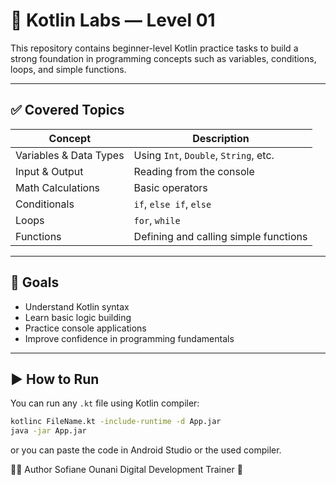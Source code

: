 # 🧪 Kotlin Labs — Level 01

This repository contains beginner-level Kotlin practice tasks to build a strong foundation in programming concepts such as variables, conditions, loops, and simple functions.

---

## ✅ Covered Topics

| Concept | Description |
|--------|-------------|
| Variables & Data Types | Using `Int`, `Double`, `String`, etc. |
| Input & Output | Reading from the console |
| Math Calculations | Basic operators |
| Conditionals | `if`, `else if`, `else` |
| Loops | `for`, `while` |
| Functions | Defining and calling simple functions |

---

## 🎯 Goals

- Understand Kotlin syntax
- Learn basic logic building
- Practice console applications
- Improve confidence in programming fundamentals

---

## ▶️ How to Run

You can run any `.kt` file using Kotlin compiler:

```bash
kotlinc FileName.kt -include-runtime -d App.jar
java -jar App.jar
```
or you can paste the code in Android Studio or the used compiler.

👨‍💻 Author
Sofiane Ounani
Digital Development Trainer 🚀

